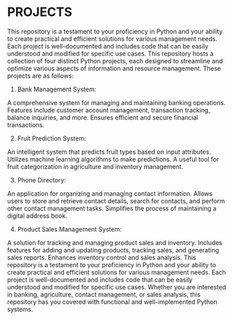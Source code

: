 # PROJECTS
This repository is a testament to your proficiency in Python and your ability to create practical and efficient solutions for various management needs. Each project is well-documented and includes code that can be easily understood and modified for specific use cases. 
This repository hosts a collection of four distinct Python projects, each designed to streamline and optimize various aspects of information and resource management. These projects are as follows:

1) Bank Management System:

A comprehensive system for managing and maintaining banking operations.
Features include customer account management, transaction tracking, balance inquiries, and more.
Ensures efficient and secure financial transactions.


2) Fruit Prediction System:

An intelligent system that predicts fruit types based on input attributes.
Utilizes machine learning algorithms to make predictions.
A useful tool for fruit categorization in agriculture and inventory management.

3) Phone Directory:

An application for organizing and managing contact information.
Allows users to store and retrieve contact details, search for contacts, and perform other contact management tasks.
Simplifies the process of maintaining a digital address book.

4) Product Sales Management System:

A solution for tracking and managing product sales and inventory.
Includes features for adding and updating products, tracking sales, and generating sales reports.
Enhances inventory control and sales analysis.
This repository is a testament to your proficiency in Python and your ability to create practical and efficient solutions for various management needs. Each project is well-documented and includes code that can be easily understood and modified for specific use cases. Whether you are interested in banking, agriculture, contact management, or sales analysis, this repository has you covered with functional and well-implemented Python systems.
